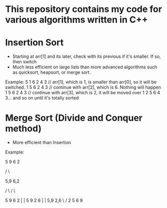 # This repository contains my code for various algorithms written in C++

# Insertion Sort
- Starting at arr[1] and its later, check with its previous if it's smaller. If so, then switch
- Much less efficient on large lists than more advanced algorithms such as quicksort, heapsort, or merge sort.

Example:
  5 1 6 2 4 3  // arr[1], which is 1, is smaller than arr[0], so it will be switched.
  1 5 6 2 4 3  // continue with arr[2], which is 6. Nothing will happen
  1 5 6 2 4 3  // continue with arr[3], which is 2, it will be moved over
  1 2 5 6 4 3... and so on until it's totally sorted
  
# Merge Sort (Divide and Conquer method)
- More efficient than Insertion

Example:

  5 9 6 2

   /  \

  5,9   6,2

  / \   /  \
 
  5   9  6   2
   |      |
 5   9  2   6
   |      |
  5,9    2,6
    \    /
    2 5 6 9
  

